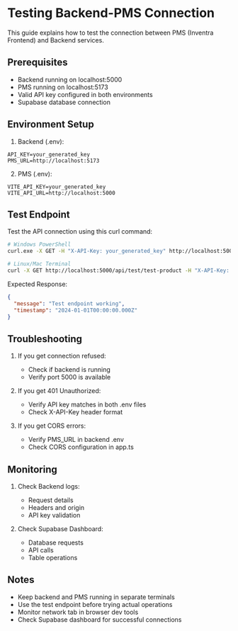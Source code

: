 # Testing Backend-PMS Connection

This guide explains how to test the connection between PMS (Inventra Frontend) and Backend services.

## Prerequisites

- Backend running on localhost:5000
- PMS running on localhost:5173
- Valid API key configured in both environments
- Supabase database connection

## Environment Setup

1. Backend (.env):
```properties
API_KEY=your_generated_key
PMS_URL=http://localhost:5173
```

2. PMS (.env):
```properties
VITE_API_KEY=your_generated_key
VITE_API_URL=http://localhost:5000
```

## Test Endpoint

Test the API connection using this curl command:

```bash
# Windows PowerShell
curl.exe -X GET -H "X-API-Key: your_generated_key" http://localhost:5000/api/test/test-product

# Linux/Mac Terminal
curl -X GET http://localhost:5000/api/test/test-product -H "X-API-Key: your_generated_key"
```

Expected Response:
```json
{
  "message": "Test endpoint working",
  "timestamp": "2024-01-01T00:00:00.000Z"
}
```

## Troubleshooting

1. If you get connection refused:
   - Check if backend is running
   - Verify port 5000 is available

2. If you get 401 Unauthorized:
   - Verify API key matches in both .env files
   - Check X-API-Key header format

3. If you get CORS errors:
   - Verify PMS_URL in backend .env
   - Check CORS configuration in app.ts

## Monitoring

1. Check Backend logs:
   - Request details
   - Headers and origin
   - API key validation

2. Check Supabase Dashboard:
   - Database requests
   - API calls
   - Table operations

## Notes

- Keep backend and PMS running in separate terminals
- Use the test endpoint before trying actual operations
- Monitor network tab in browser dev tools
- Check Supabase dashboard for successful connections
